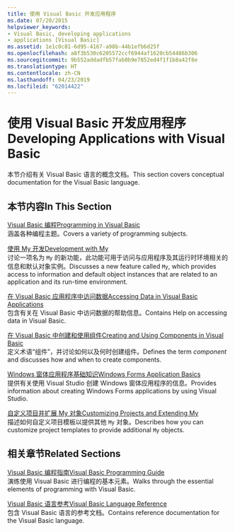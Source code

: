 ```yaml
---
title: 使用 Visual Basic 开发应用程序
ms.date: 07/20/2015
helpviewer_keywords:
- Visual Basic, developing applications
- applications [Visual Basic]
ms.assetid: 1e1c0c81-6d95-4167-a98b-44b1efb6d25f
ms.openlocfilehash: a8f3b530c6205572ccf6944af1620cb54486b306
ms.sourcegitcommit: 9b552addadfb57fab0b9e7852ed4f1f1b8a42f8e
ms.translationtype: HT
ms.contentlocale: zh-CN
ms.lasthandoff: 04/23/2019
ms.locfileid: "62014422"
---
```

# <a name="developing-applications-with-visual-basic"></a><span data-ttu-id="7a437-102">使用 Visual Basic 开发应用程序</span><span class="sxs-lookup"><span data-stu-id="7a437-102">Developing Applications with Visual Basic</span></span>
<span data-ttu-id="7a437-103">本节介绍有关 Visual Basic 语言的概念文档。</span><span class="sxs-lookup"><span data-stu-id="7a437-103">This section covers conceptual documentation for the Visual Basic language.</span></span>  
  
## <a name="in-this-section"></a><span data-ttu-id="7a437-104">本节内容</span><span class="sxs-lookup"><span data-stu-id="7a437-104">In This Section</span></span>  
 [<span data-ttu-id="7a437-105">Visual Basic 编程</span><span class="sxs-lookup"><span data-stu-id="7a437-105">Programming in Visual Basic</span></span>](../../visual-basic/developing-apps/programming/index.md)  
 <span data-ttu-id="7a437-106">涵盖各种编程主题。</span><span class="sxs-lookup"><span data-stu-id="7a437-106">Covers a variety of programming subjects.</span></span>  
  
 [<span data-ttu-id="7a437-107">使用 My 开发</span><span class="sxs-lookup"><span data-stu-id="7a437-107">Development with My</span></span>](../../visual-basic/developing-apps/development-with-my/index.md)  
 <span data-ttu-id="7a437-108">讨论一项名为 `My` 的新功能，此功能可用于访问与应用程序及其运行时环境相关的信息和默认对象实例。</span><span class="sxs-lookup"><span data-stu-id="7a437-108">Discusses a new feature called `My`, which provides access to information and default object instances that are related to an application and its run-time environment.</span></span>  
  
 [<span data-ttu-id="7a437-109">在 Visual Basic 应用程序中访问数据</span><span class="sxs-lookup"><span data-stu-id="7a437-109">Accessing Data in Visual Basic Applications</span></span>](../../visual-basic/developing-apps/accessing-data.md)  
 <span data-ttu-id="7a437-110">包含有关在 Visual Basic 中访问数据的帮助信息。</span><span class="sxs-lookup"><span data-stu-id="7a437-110">Contains Help on accessing data in Visual Basic.</span></span>  
  
 [<span data-ttu-id="7a437-111">在 Visual Basic 中创建和使用组件</span><span class="sxs-lookup"><span data-stu-id="7a437-111">Creating and Using Components in Visual Basic</span></span>](../../visual-basic/developing-apps/creating-and-using-components.md)  
 <span data-ttu-id="7a437-112">定义术语“组件”，并讨论如何以及何时创建组件。</span><span class="sxs-lookup"><span data-stu-id="7a437-112">Defines the term *component* and discusses how and when to create components.</span></span>  
  
 [<span data-ttu-id="7a437-113">Windows 窗体应用程序基础知识</span><span class="sxs-lookup"><span data-stu-id="7a437-113">Windows Forms Application Basics</span></span>](../../visual-basic/developing-apps/windows-forms/index.md)  
 <span data-ttu-id="7a437-114">提供有关使用 Visual Studio 创建 Windows 窗体应用程序的信息。</span><span class="sxs-lookup"><span data-stu-id="7a437-114">Provides information about creating Windows Forms applications by using Visual Studio.</span></span>  
  
 [<span data-ttu-id="7a437-115">自定义项目并扩展 My 对象</span><span class="sxs-lookup"><span data-stu-id="7a437-115">Customizing Projects and Extending My</span></span>](../../visual-basic/developing-apps/customizing-extending-my/index.md)  
 <span data-ttu-id="7a437-116">描述如何自定义项目模板以提供其他 `My` 对象。</span><span class="sxs-lookup"><span data-stu-id="7a437-116">Describes how you can customize project templates to provide additional `My` objects.</span></span>  
  
## <a name="related-sections"></a><span data-ttu-id="7a437-117">相关章节</span><span class="sxs-lookup"><span data-stu-id="7a437-117">Related Sections</span></span>  
 [<span data-ttu-id="7a437-118">Visual Basic 编程指南</span><span class="sxs-lookup"><span data-stu-id="7a437-118">Visual Basic Programming Guide</span></span>](../../visual-basic/programming-guide/index.md)  
 <span data-ttu-id="7a437-119">演练使用 Visual Basic 进行编程的基本元素。</span><span class="sxs-lookup"><span data-stu-id="7a437-119">Walks through the essential elements of programming with Visual Basic.</span></span>  
  
 [<span data-ttu-id="7a437-120">Visual Basic 语言参考</span><span class="sxs-lookup"><span data-stu-id="7a437-120">Visual Basic Language Reference</span></span>](../../visual-basic/language-reference/index.md)  
 <span data-ttu-id="7a437-121">包含 Visual Basic 语言的参考文档。</span><span class="sxs-lookup"><span data-stu-id="7a437-121">Contains reference documentation for the Visual Basic language.</span></span>

